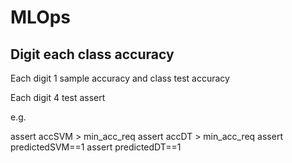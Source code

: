 # MLOps
## Digit each class accuracy

Each digit 1 sample accuracy and class test accuracy

Each digit 4 test assert

e.g.

assert accSVM > min_acc_req
assert accDT > min_acc_req
assert predictedSVM==1
assert predictedDT==1